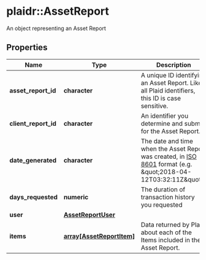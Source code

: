 # plaidr::AssetReport

An object representing an Asset Report

## Properties
Name | Type | Description | Notes
------------ | ------------- | ------------- | -------------
**asset_report_id** | **character** | A unique ID identifying an Asset Report. Like all Plaid identifiers, this ID is case sensitive. | 
**client_report_id** | **character** | An identifier you determine and submit for the Asset Report. | 
**date_generated** | **character** | The date and time when the Asset Report was created, in [ISO 8601](https://wikipedia.org/wiki/ISO_8601) format (e.g. \&quot;2018-04-12T03:32:11Z\&quot;). | 
**days_requested** | **numeric** | The duration of transaction history you requested | 
**user** | [**AssetReportUser**](AssetReportUser.md) |  | 
**items** | [**array[AssetReportItem]**](AssetReportItem.md) | Data returned by Plaid about each of the Items included in the Asset Report. | 


